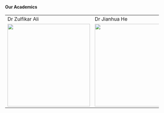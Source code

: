 #### Our Academics 

<table>
  <tr>
    <td>Dr Zulfikar Ali</td>
     <td>Dr Jianhua He</td>
     <td>Dr Cunjin Luo</td>
  </tr>
  <tr>
    <td><img src="https://github.com/sagihaider/COVID_Sentiment_Twitter/blob/master/Images/ZA.jpg" width=270 height=270></td>
    <td><img src="https://github.com/sagihaider/COVID_Sentiment_Twitter/blob/master/Images/Jia.jpg" width=270 height=270></td>
    <td><img src="https://github.com/sagihaider/COVID_Sentiment_Twitter/blob/master/Images/Cunjin.jpg" width=270 height=270></td>
  </tr>
 </table>

